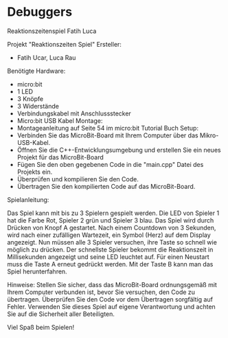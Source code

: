 # Debuggers
Reaktionszeitenspiel Fatih Luca

Projekt "Reaktionszeiten Spiel"
Ersteller: 

-	Fatih Ucar, Luca Rau

Benötigte Hardware:

-	micro:bit
-	1 LED
-	3 Knöpfe
-	3 Widerstände
-	Verbindungskabel mit Anschlussstecker
-	Micro:bit USB Kabel
Montage:
-	Montageanleitung auf Seite 54 im micro:bit Tutorial Buch
Setup:
-	Verbinden Sie das MicroBit-Board mit Ihrem Computer über das Mikro-USB-Kabel.
-	Öffnen Sie die C++-Entwicklungsumgebung und erstellen Sie ein neues Projekt für das MicroBit-Board
-	Fügen Sie den oben gegebenen Code in die "main.cpp" Datei des Projekts ein.
-	Überprüfen und kompilieren Sie den Code.
-	Übertragen Sie den kompilierten Code auf das MicroBit-Board.

Spielanleitung:

Das Spiel kann mit bis zu 3 Spielern gespielt werden. Die LED von Spieler 1 hat die Farbe Rot, Spieler 2 grün und Spieler 3 blau. Das Spiel wird durch Drücken von Knopf A gestartet. Nach einem Countdown von 3 Sekunden, wird nach einer zufälligen Wartezeit, ein Symbol (Herz) auf dem Display angezeigt. Nun müssen alle 3 Spieler versuchen, ihre Taste so schnell wie möglich zu drücken. Der schnellste Spieler bekommt die Reaktionszeit in Millisekunden angezeigt und seine LED leuchtet auf. Für einen Neustart muss die Taste A erneut gedrückt werden. Mit der Taste B kann man das Spiel herunterfahren. 

Hinweise:
Stellen Sie sicher, dass das MicroBit-Board ordnungsgemäß mit Ihrem Computer verbunden ist, bevor Sie versuchen, den Code zu übertragen.
Überprüfen Sie den Code vor dem Übertragen sorgfältig auf Fehler.
Verwenden Sie dieses Spiel auf eigene Verantwortung und achten Sie auf die Sicherheit aller Beteiligten.

Viel Spaß beim Spielen!

